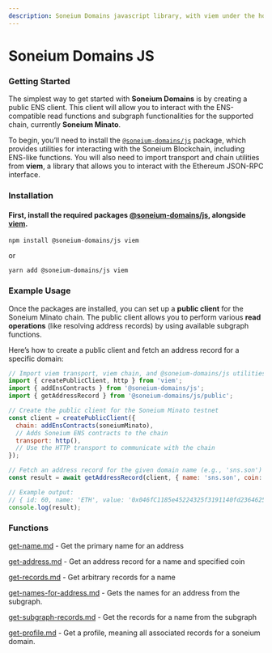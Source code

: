 ```yaml
---
description: Soneium Domains javascript library, with viem under the hood.
---
```


# Soneium Domains JS

### Getting Started

The simplest way to get started with **Soneium Domains** is by creating a public ENS client. This client will allow you to interact with the ENS-compatible read functions and subgraph functionalities for the supported chain, currently **Soneium Minato**.

To begin, you’ll need to install the [`@soneium-domains/js`](https://github.com/soneium-domains/soneium-domains-js/) package, which provides utilities for interacting with the Soneium Blockchain, including ENS-like functions. You will also need to import transport and chain utilities from **viem**, a library that allows you to interact with the Ethereum JSON-RPC interface.&#x20;

### Installation

#### First, install the required packages [@soneium-domains/js](https://github.com/soneium-domains/soneium-domains-js/), alongside [viem](https://github.com/wagmi-dev/viem).

```
npm install @soneium-domains/js viem
```

or

```
yarn add @soneium-domains/js viem
```

### Example Usage

Once the packages are installed, you can set up a **public client** for the Soneium Minato chain. The public client allows you to perform various **read operations** (like resolving address records) by using available subgraph functions.

Here’s how to create a public client and fetch an address record for a specific domain:

```javascript
// Import viem transport, viem chain, and @soneium-domains/js utilities
import { createPublicClient, http } from 'viem';
import { addEnsContracts } from '@soneium-domains/js';
import { getAddressRecord } from '@soneium-domains/js/public';

// Create the public client for the Soneium Minato testnet
const client = createPublicClient({
  chain: addEnsContracts(soneiumMinato),  
  // Adds Soneium ENS contracts to the chain
  transport: http(),                      
  // Use the HTTP transport to communicate with the chain
});

// Fetch an address record for the given domain name (e.g., 'sns.son')
const result = await getAddressRecord(client, { name: 'sns.son', coin: 'ETH' });

// Example output:
// { id: 60, name: 'ETH', value: '0x046fC1185e45224325f3191140fd236462574C07' }
console.log(result);

```



### Functions

[get-name.md](get-name.md "mention") - Get the primary name for an address

[get-address.md](get-address.md "mention") - Get an address record for a name and specified coin

[get-records.md](get-records.md "mention") - Get arbitrary records for a name

[get-names-for-address.md](get-names-for-address.md "mention") - Gets the names for an address from the subgraph.

[get-subgraph-records.md](get-subgraph-records.md "mention") - Get the records for a name from the subgraph

[get-profile.md](get-profile.md "mention") - Get a profile, meaning all associated records for a soneium domain.
